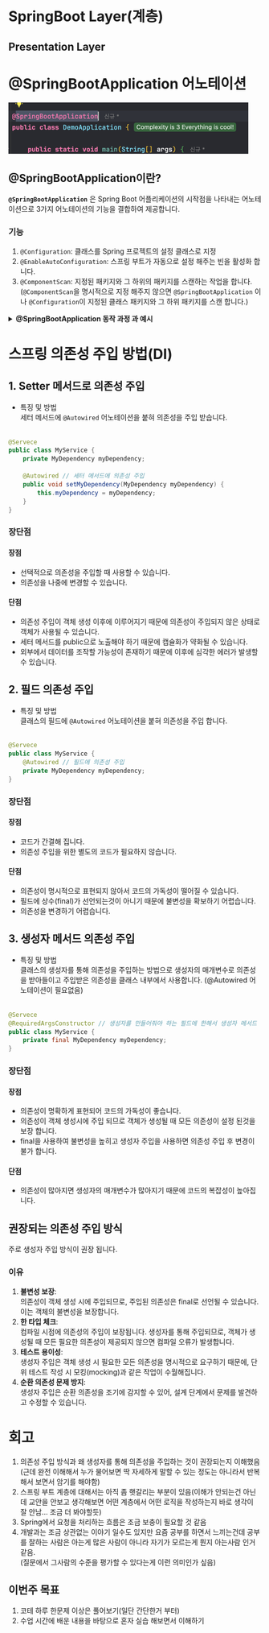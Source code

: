 # SpringBoot Layer(계층)

## Presentation Layer

# @SpringBootApplication 어노테이션

<img src="blog/TIL/7:08/SpringBootApplication.png" alt="#">

## @SpringBootApplication이란?

**`@SpringBootApplication`** 은 Spring Boot 어플리케이션의 시작점을 나타내는 어노테이션으로 3가지 어노테이션의 기능을 결합하여 제공합니다.

### 기능

1. `@Configuration`: 클래스를 Spring 프로젝트의 설정 클래스로 지정
2. `@EnableAutoConfiguration`: 스프링 부트가 자동으로 설정 해주는 빈을 활성화 합니다.
3. `@ComponentScan`: 지정된 패키지와 그 하위의 패키지를 스캔하는 작업을 합니다. <br> (`@ComponentScan`을 명시적으로 지정 해주지 않으면 `@SpringBootApplication`
   이나 `@Configuration`이 지정된 클래스 패키지와 그 하위 패키지를 스캔 합니다.)

<details>
   <summary><B>@SpringBootApplication 동작 과정 과 예시</B></summary>
<li>
   동작과정
</li>

``` text
+--------------------------+
|  @SpringBootApplication  | 여기서 어플리케이션 시작
+--------------------------+
             |
             |
             V
+--------------------------+
|      @Configuration      | @SpringBootApplication이 있는 클래스를 설정 클래스로 지정
+--------------------------+
             |
             |
             V
+--------------------------+
| @EnableAutoConfiguration | 스프링 부트가 자동으로 설정 해주는 빈을 활성화
+--------------------------+
             |
             |
             V
+--------------------------+
|      @ComponentScan      | 지정된 패키지와 그 하위 패키지에서 스캔
+--------------------------+
             |
             |
             V
+--------------------------+
|     Spring Container     |
+--------------------------+

```

<li>
예시
</li>

```java

@SpringBootApplication(scanBasePackages = "com.example") // 해당 패키지를 포함한 하위 패키지를 모두 스캔
public class classMyApp {
    public static void main(String[] args) {
        SpringApplication.run(MyApp.class, args);
    }
}

// 컨트롤러 패키지(MVC 패턴에서 Controller에 해당)
@RequstController
public class MyController {
    @GetMapping("/hello") // API 앤드포인트
    public String hello() {
        return "하이";
        // 스프링부트를 실행하고 localhost:8080/hello 로 들어가면 "하이"를 반환
    }
}

// 서비스 패키지(MVC 패턴에서 Model에 해당)
@Service
public class MyService {
    // 서비스 로직(비지니스 로직)
}

// 레포지토리 패키지(MVC 패턴에서 Model에 해당)
@Repository
public interface MyRepository {
    // 레포지토리 로직
}
```

<li>
<b>@ComponentScab 어노테이션 주의 사항</b>: <code>@SpringBootApplication</code> 어노테이션에 붙어있는 클래스의 위치를 기준으로 해당 패키지와 그
하위 패키지에서 어노테이션이 붙은 클래스를 탐색하여 빈을 탐색하기 때문에 다른 패키지를 스캔하기 위해서는 별도의 설정이 필요합니다.
</li><br>

<li>예시</li>

```text
com.example
├── main 
│   └── Application.java ◄─── @SpringBootApplication
├── service
│   └── UserService.java
└── util
    └── Helper.java
위 구조로 프로젝트를 실행 시키면 main 패키지의 Application.java 만 스캔하고 service 패키지와 utill 패키지는 스캔하지 않습니다.
```

```text
com.example
├── main 
│   └── Application.java ◄─── @SpringBootApplication(scanBasePackages = "com.example.main")
├── service
│   └── UserService.java
└── util
    └── Helper.java
이런 식으로 Application.java 클래스의 어노테이션에서 스캔의 범위를 조정하면 service, util 패키지를 스캔할 수 있습니다.
```

</details>

# 스프링 의존성 주입 방법(DI)

## 1. Setter 메서드로 의존성 주입

- 특징 및 방법<br>
  세터 메서드에 `@Autowired` 어노테이션을 붙혀 의존성을 주입 받습니다.

```java

@Servece
public class MyService {
    private MyDependency myDependency;

    @Autowired // 세터 메서드에 의존성 주입
    public void setMyDependency(MyDependency myDependency) {
        this.myDependency = myDependency;
    }
}
```

### 장단점

#### 장점

- 선택적으로 의존성을 주입할 때 사용할 수 있습니다.
- 의존성을 나중에 변경할 수 있습니다.

#### 단점

- 의존성 주입이 객체 생성 이후에 이루어지기 때문에 의존성이 주입되지 않은 상태로 객체가 사용될 수 있습니다.
- 세터 메서드를 public으로 노출해야 하기 때문에 캡슐화가 약화될 수 있습니다.
- 외부에서 데이터를 조작할 가능성이 존재하기 때문에 이후에 심각한 에러가 발생할 수 있습니다.

## 2. 필드 의존성 주입

- 특징 및 방법<br>
  클래스의 필드에 `@Autowired` 어노테이션을 붙혀 의존성을 주입 합니다.

```java

@Servece
public class MyService {
    @Autowired // 필드에 의존성 주입
    private MyDependency myDependency;
}
```

### 장단점

#### 장점

- 코드가 간결해 집니다.
- 의존성 주입을 위한 별도의 코드가 필요하지 않습니다.

#### 단점

- 의존성이 명시적으로 표현되지 않아서 코드의 가독성이 떨어질 수 있습니다.
- 필드에 상수(final)가 선언되는것이 아니기 때문에 불변성을 확보하기 어렵습니다.
- 의존성을 변경하기 어렵습니다.

## 3. 생성자 메서드 의존성 주입

- 특징 및 방법<br>
  클래스의 생성자를 통해 의존성을 주입하는 방법으로 생성자의 매개변수로 의존성을 받아들이고 주입받은 의존성을 클래스 내부에서 사용합니다.
  (@Autowired 어노테이션이 필요없음)

```java

@Servece
@RequiredArgsConstructor // 생성자를 만들어줘야 하는 필드에 한해서 생성자 메서드 생성
public class MyService {
    private final MyDependency myDependency;
}
```

### 장단점

#### 장점
- 의존성이 명확하게 표현되어 코드의 가독성이 좋습니다.
- 의존성이 객체 생성시에 주입 되므로 객체가 생성될 때 모든 의존성이 설정 된것을 보장 합니다.
- final을 사용하여 불변성을 높히고 생성자 주입을 사용하면 의존성 주입 후 변경이 불가 합니다.

#### 단점
- 의존성이 많아지면 생성자의 매개변수가 많아지기 때문에 코드의 복잡성이 높아집니다.

## 권장되는 의존성 주입 방식

주로 생성자 주입 방식이 권장 됩니다.

### 이유
1. **불변성 보장**:<br>
   의존성이 객체 생성 시에 주입되므로, 주입된 의존성은 final로 선언될 수 있습니다. 이는 객체의 불변성을 보장합니다.
2. **한 타입 체크**:<br>
컴파일 시점에 의존성의 주입이 보장됩니다. 생성자를 통해 주입되므로, 객체가 생성될 때 모든 필요한 의존성이 제공되지 않으면 컴파일 오류가 발생합니다.
3. **테스트 용이성**:<br>
   생성자 주입은 객체 생성 시 필요한 모든 의존성을 명시적으로 요구하기 때문에, 단위 테스트 작성 시 모킹(mocking)과 같은 작업이 수월해집니다.
4. **순환 의존성 문제 방지**:<br>
   생성자 주입은 순환 의존성을 조기에 감지할 수 있어, 설계 단계에서 문제를 발견하고 수정할 수 있습니다.

# 회고
1. 의존성 주입 방식과 왜 생성자를 통해 의존성을 주입하는 것이 권장되는지 이해했음(근데 완전 이해해서 누가 물어보면 딱 자세하게 말할 수 있는 정도는 아니라서 반복해서 보면서 암기를 해야함)
2. 스프링 부트 계층에 대해서는 아직 좀 햇갈리는 부분이 있음(이해가 안되는건 아닌데 교안을 안보고 생각해보면 어떤 계층에서 어떤 로직을 작성하는지 바로 생각이 잘 안남... 조금 더 봐야할듯)
3. Spring에서 요청을 처리하는 흐름은 조금 보충이 필요할 것 같음 
4. 개발과는 조금 상관없는 이야기 일수도 있지만 요즘 공부를 하면서 느끼는건데 공부를 잘하는 사람은 아는게 많은 사람이 아니라 자기가 모르는게 뭔지 아는사람 인거같음.<br>
   (질문에서 그사람의 수준을 평가할 수 있다는게 이런 의미인가 싶음)

## 이번주 목표
1. 코테 하루 한문제 이상은 풀어보기(일단 간단한거 부터)
2. 수업 시간에 배운 내용을 바탕으로 혼자 실습 해보면서 이해하기
